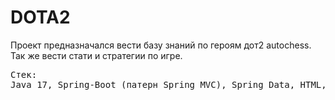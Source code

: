 # DOTA2
Проект предназначался вести базу знаний по героям дот2 autochess.
Так же вести стати и стратегии по игре.
<pre>Стек:
Java 17, Spring-Boot (патерн Spring MVC), Spring Data, HTML, CSS, timelif(шаблонизатор), Git Action(CI CD), maven
</pre>
